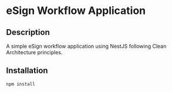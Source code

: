 # eSign Workflow Application

## Description
A simple eSign workflow application using NestJS following Clean Architecture principles.

## Installation
```bash
npm install
